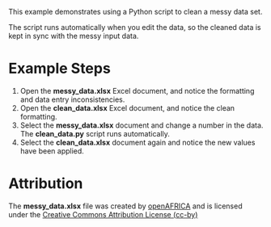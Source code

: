 This example demonstrates using a Python script to clean a messy data set.

The script runs automatically when you edit the data, so the cleaned data is kept in sync with the messy input data.

# Example Steps

1. Open the **messy_data.xlsx** Excel document, and notice the formatting and data entry inconsistencies.
2. Open the **clean_data.xlsx** Excel document, and notice the clean formatting.
3. Select the **messy_data.xlsx** document and change a number in the data. The **clean_data.py** script runs automatically.
4. Select the **clean_data.xlsx** document again and notice the new values have been applied.

# Attribution

The **messy_data.xlsx** file was created by [openAFRICA](https://open.africa/dataset/messy-data-for-data-cleaning-exercise/resource/8e4db8de-dd9e-44e3-b32f-8680974e7158) and is licensed under the [Creative Commons Attribution License (cc-by)](https://opendefinition.org/licenses/cc-by/) 